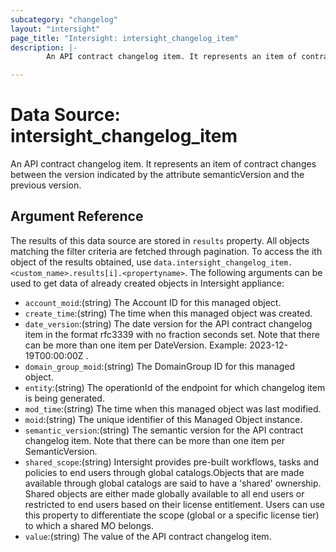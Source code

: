 ```yaml
---
subcategory: "changelog"
layout: "intersight"
page_title: "Intersight: intersight_changelog_item"
description: |-
        An API contract changelog item. It represents an item of contract changes between the version indicated by the attribute semanticVersion and the previous version.

---
```


# Data Source: intersight_changelog_item
An API contract changelog item. It represents an item of contract changes between the version indicated by the attribute semanticVersion and the previous version.
## Argument Reference
The results of this data source are stored in `results` property.
All objects matching the filter criteria are fetched through pagination.
To access the ith object of the results obtained, use `data.intersight_changelog_item.<custom_name>.results[i].<propertyname>`.
The following arguments can be used to get data of already created objects in Intersight appliance:
* `account_moid`:(string) The Account ID for this managed object. 
* `create_time`:(string) The time when this managed object was created. 
* `date_version`:(string) The date version for the API contract changelog item in the format rfc3339 with no fraction seconds set.  Note that there can be more than one item per DateVersion. Example: 2023-12-19T00:00:00Z . 
* `domain_group_moid`:(string) The DomainGroup ID for this managed object. 
* `entity`:(string) The operationId of the endpoint for which changelog item is being generated. 
* `mod_time`:(string) The time when this managed object was last modified. 
* `moid`:(string) The unique identifier of this Managed Object instance. 
* `semantic_version`:(string) The semantic version for the API contract changelog item. Note that there can be more than one item per SemanticVersion. 
* `shared_scope`:(string) Intersight provides pre-built workflows, tasks and policies to end users through global catalogs.Objects that are made available through global catalogs are said to have a 'shared' ownership. Shared objects are either made globally available to all end users or restricted to end users based on their license entitlement. Users can use this property to differentiate the scope (global or a specific license tier) to which a shared MO belongs. 
* `value`:(string) The value of the API contract changelog item. 
 
